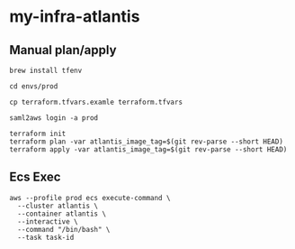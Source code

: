 # my-infra-atlantis

## Manual plan/apply

```
brew install tfenv
```

```
cd envs/prod
```

```
cp terraform.tfvars.examle terraform.tfvars
```

```
saml2aws login -a prod
```

```
terraform init
terraform plan -var atlantis_image_tag=$(git rev-parse --short HEAD)
terraform apply -var atlantis_image_tag=$(git rev-parse --short HEAD)
```

## Ecs Exec

```
aws --profile prod ecs execute-command \
  --cluster atlantis \
  --container atlantis \
  --interactive \
  --command "/bin/bash" \
  --task task-id
```
